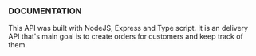 ### DOCUMENTATION
This API was built with NodeJS, Express and Type script. It is an delivery API that's main goal is to create orders for customers and keep track of them. 